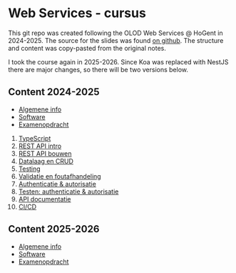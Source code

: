# Web Services - cursus

This git repo was created following the OLOD Web Services @ HoGent in 2024-2025. The source for the slides was found [on github](https://hogent-frontendweb.github.io/webservices-cursus/#/). The structure and content was copy-pasted from the original notes.

I took the course again in 2025-2026. Since Koa was replaced with NestJS there are major changes, so there will be two versions below.

## Content 2024-2025

- [Algemene info](2024/01_algemene_info.md)
- [Software](2024/02_software.md)
- [Examenopdracht](2024/03_examenopdracht.md)

1. [TypeScript](2024/001_typescript.md)
2. [REST API intro](2024/002_rest_api_intro.md)
3. [REST API bouwen](2024/003_rest_api_bouwen.md)
4. [Datalaag en CRUD](2024/004_datalaag_en_crud.md)
5. [Testing](2024/005_testing.md)
6. [Validatie en foutafhandeling](2024/006_validatie_en_foutafhandeling.md)
7. [Authenticatie & autorisatie](2024/007_authenticatie_en_authorisatie.md)
8. [Testen: authenticatie & autorisatie](2024/008_testen_authenticatie_en_autorisatie.md)
9. [API documentatie](2024/009_api_documentatie.md)
10. [CI/CD](2024/010_ci_cd.md)

## Content 2025-2026

- [Algemene info](2025/01_algemene_info.md)
- [Software](2025/02_software.md)
- [Examenopdracht](2025/03_examenopdracht.md)
